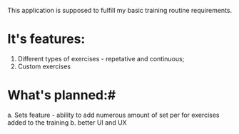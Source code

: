 This application is supposed to fulfill my basic training routine requirements.

# It's features: #
1. Different types of exercises - repetative and continuous;
2. Custom exercises

# What's planned:#
a. Sets feature - ability to add numerous amount of set per for exercises added to the training
b. better UI and UX
